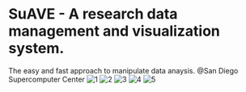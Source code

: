 # SuAVE - A research data management and visualization system.
The easy and fast approach to manipulate data anaysis. 
@San Diego Supercomputer Center
![1](https://cloud.githubusercontent.com/assets/11729695/17497659/d9f74a22-5d77-11e6-98eb-990ba6c8486d.png)
![2](https://cloud.githubusercontent.com/assets/11729695/17497645/cd600f24-5d77-11e6-9ebb-269ac156c41f.png)
![3](https://cloud.githubusercontent.com/assets/11729695/17497655/d60995f0-5d77-11e6-9237-36bb02328c4c.png)
![4](https://cloud.githubusercontent.com/assets/11729695/17497650/d2901e44-5d77-11e6-88c7-19334383c71d.png)
![5](https://cloud.githubusercontent.com/assets/11729695/17497645/cd600f24-5d77-11e6-9ebb-269ac156c41f.png)
